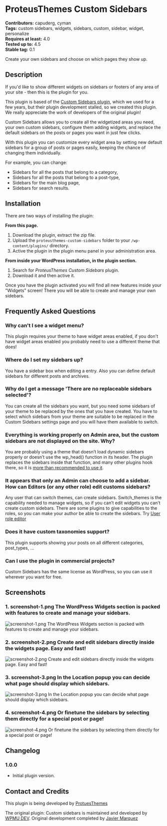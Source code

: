 # ProteusThemes Custom Sidebars #
**Contributors:** capuderg, cyman  
**Tags:** custom sidebars, widgets, sidebars, custom, sidebar, widget, personalize  
**Requires at least:** 4.0  
**Tested up to:** 4.5  
**Stable tag:** 0.1  

Create your own sidebars and choose on which pages they show up.

## Description ##

If you'd like to show different widgets on sidebars or footers of any area of your site - then this is the plugin for you.

This plugin is based of the [Custom Sidebars plugin](https://wordpress.org/plugins/custom-sidebars/), which we used for a few years, but their plugin development stalled, so we created this plugin. We really appreciate the work of developers of the original plugin!

Custom Sidebars allows you to create all the widgetized areas you need, your own custom sidebars, configure them adding widgets, and replace the default sidebars on the posts or pages you want in just few clicks.

With this plugin you can customize every widget area by setting new default sidebars for a group of posts or pages easily, keeping the chance of changing them individually.

For example, you can change:

* Sidebars for all the posts that belong to a category,
* Sidebars for all the posts that belong to a post-type,
* Sidebars for the main blog page,
* Sidebars for search results.

## Installation ##

There are two ways of installing the plugin:

**From this page.**

1. Download the plugin, extract the zip file.
2. Upload the `proteusthemes-custom-sidebars` folder to your `/wp-content/plugins/` directory.
3. Active the plugin in the plugin menu panel in your administration area.

**From inside your WordPress installation, in the plugin section.**

1. Search for *ProteusThemes Custom Sidebars* plugin.
2. Download it and then active it.

Once you have the plugin activated you will find all new features inside your "Widgets" screen! There you will be able to create and manage your own sidebars.

## Frequently Asked Questions ##

### Why can't I see a widget menu? ###

This plugin requires your theme to have widget areas enabled, if you don't have widget areas enabled you probably need to use a different theme that does!

### Where do I set my sidebars up? ###

You have a sidebar box when editing a entry. Also you can define default sidebars for different posts and archives.

### Why do I get a message 'There are no replaceable sidebars selected'?  ###

You can create all the sidebars you want, but you need some sidebars of your theme to be replaced by the ones that you have created. You have to select which sidebars from your theme are suitable to be replaced in the Custom Sidebars settings page and you will have them available to switch.

### Everything is working properly on Admin area, but the custom sidebars are not displayed on the site. Why? ###

You are probably using a theme that doesn’t load dynamic sidebars properly or doesn’t use the wp_head() function in its header. The plugin replaces the sidebars inside that function, and many other plugins hook there, so it is [more than recommended to use it](http://josephscott.org/archives/2009/04/wordpress-theme-authors-dont-forget-the-wp_head-function/).

### It appears that only an Admin can choose to add a sidebar. How can Editors (or any other role) edit customs sidebars? ###

Any user that can switch themes, can create sidebars. Switch_themes is the capability needed to manage widgets, so if you can’t edit widgets you can’t create custom sidebars. There are some plugins to give capabilities to the roles, so you can make your author be able to create the sidebars. Try [User role editor](http://wordpress.org/extend/plugins/user-role-editor/)

### Does it have custom taxonomies support? ###

This plugin supports showing your posts on all different categories, post_types, ...

### Can I use the plugin in commercial projects? ###

Custom Sidebars has the same license as WordPress, so you can use it wherever you want for free.

## Screenshots ##

### 1. screenshot-1.png The WordPress Widgets section is packed with features to create and manage your sidebars. ###
![screenshot-1.png The WordPress Widgets section is packed with features to create and manage your sidebars.](http://ps.w.org/proteusthemes-custom-sidebars/assets/screenshot-1.png)

### 2. screenshot-2.png Create and edit sidebars directly inside the widgets page. Easy and fast! ###
![screenshot-2.png Create and edit sidebars directly inside the widgets page. Easy and fast!](http://ps.w.org/proteusthemes-custom-sidebars/assets/screenshot-2.png)

### 3. screenshot-3.png In the Location popup you can decide what page should display which sidebars. ###
![screenshot-3.png In the Location popup you can decide what page should display which sidebars.](http://ps.w.org/proteusthemes-custom-sidebars/assets/screenshot-3.png)

### 4. screenshot-4.png Or finetune the sidebars by selecting them directly for a special post or page! ###
![screenshot-4.png Or finetune the sidebars by selecting them directly for a special post or page!](http://ps.w.org/proteusthemes-custom-sidebars/assets/screenshot-4.png)


## Changelog ##

### 1.0.0 ###

* Initial plugin version.

## Contact and Credits ##

This plugin is being developed by [ProtuesThemes](https://www.proteusthemes.com/)

The original plugin: Custom sidebars is maintained and developed by [WPMU DEV](http://premium.wpmudev.org). Original development completed by [Javier Marquez](http://marquex.es/)
